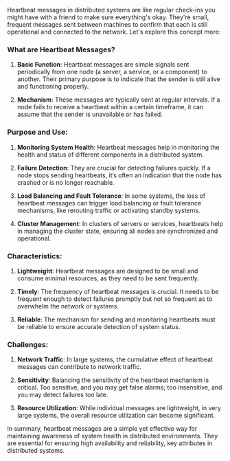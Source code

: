 
Heartbeat messages in distributed systems are like regular check-ins you might have with a friend to make sure everything's okay. They're small, frequent messages sent between machines to confirm that each is still operational and connected to the network. Let's explore this concept more:
### What are Heartbeat Messages?

1. **Basic Function**: Heartbeat messages are simple signals sent periodically from one node (a server, a service, or a component) to another. Their primary purpose is to indicate that the sender is still alive and functioning properly.

2. **Mechanism**: These messages are typically sent at regular intervals. If a node fails to receive a heartbeat within a certain timeframe, it can assume that the sender is unavailable or has failed.
### Purpose and Use:

1. **Monitoring System Health**: Heartbeat messages help in monitoring the health and status of different components in a distributed system.

2. **Failure Detection**: They are crucial for detecting failures quickly. If a node stops sending heartbeats, it’s often an indication that the node has crashed or is no longer reachable.

3. **Load Balancing and Fault Tolerance**: In some systems, the loss of heartbeat messages can trigger load balancing or fault tolerance mechanisms, like rerouting traffic or activating standby systems.

4. **Cluster Management**: In clusters of servers or services, heartbeats help in managing the cluster state, ensuring all nodes are synchronized and operational.

### Characteristics:

1. **Lightweight**: Heartbeat messages are designed to be small and consume minimal resources, as they need to be sent frequently.

2. **Timely**: The frequency of heartbeat messages is crucial. It needs to be frequent enough to detect failures promptly but not so frequent as to overwhelm the network or systems.

3. **Reliable**: The mechanism for sending and monitoring heartbeats must be reliable to ensure accurate detection of system status.

### Challenges:

1. **Network Traffic**: In large systems, the cumulative effect of heartbeat messages can contribute to network traffic.

2. **Sensitivity**: Balancing the sensitivity of the heartbeat mechanism is critical. Too sensitive, and you may get false alarms; too insensitive, and you may detect failures too late.

3. **Resource Utilization**: While individual messages are lightweight, in very large systems, the overall resource utilization can become significant.

In summary, heartbeat messages are a simple yet effective way for maintaining awareness of system health in distributed environments. They are essential for ensuring high availability and reliability, key attributes in distributed systems.